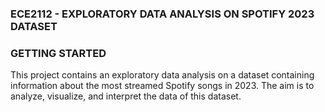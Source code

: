 ### **ECE2112 - EXPLORATORY DATA ANALYSIS ON SPOTIFY 2023 DATASET**

### GETTING STARTED
This project contains an exploratory data analysis on a dataset containing information about the most streamed Spotify songs in 2023. The aim is to analyze, visualize, and interpret the data of this dataset.


